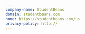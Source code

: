 ```yaml
---
company-name: StudentBeans
domain: studentbeans.com
home: https://studentbeans.com/us
privacy-policy: http://
---
```




